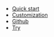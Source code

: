 - [Quick start](quickstart.md)
- [Customization](configuration.md)
- [Github](https://github.com/xcss/valine)
- [Try](https://valine.js.org/try.html)
